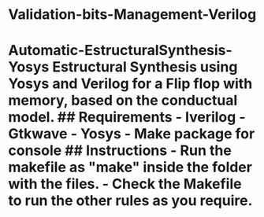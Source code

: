# Validation-bits-Management-Verilog
# Automatic-EstructuralSynthesis-Yosys Estructural Synthesis using Yosys and Verilog for a Flip flop with memory, based on the conductual model.  ## Requirements  - Iverilog - Gtkwave - Yosys - Make package for console  ## Instructions  - Run the makefile as "make" inside the folder with the files. - Check the Makefile to run the other rules as you require.
